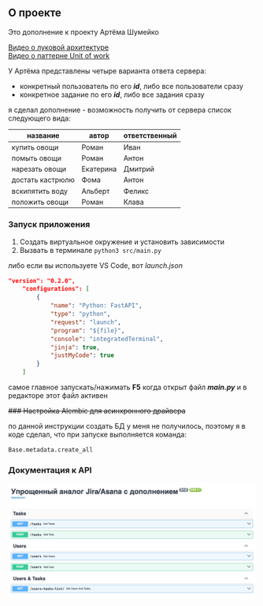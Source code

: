 ## О проекте
Это дополнение к проекту Артёма Шумейко

[Видео о луковой архитектуре](https://www.youtube.com/watch?v=8Im74b55vFc)  
[Видео о паттерне Unit of work](https://www.youtube.com/watch?v=TaYg23VkCRI)

У Артёма представлены четыре варианта ответа сервера: 
- конкретный пользователь по его ***id***, либо все пользователи сразу
- конкретное задание по его ***id***, либо все задания сразу

я сделал дополнение -  возможность получить от сервера список следующего вида:

| название        | автор      | ответственный  |
| -----------     | ---------- | ----------     |
| купить овощи    | Роман      |  Иван          |
| помыть овощи    | Роман      |  Антон         |
| нарезать овощи  | Екатерина  |  Дмитрий       |
| достать кастрюлю| Фома       |  Антон         |
| вскипятить воду | Альберт    |  Феликс        |
| положить овощи  | Роман      |  Клава         |




### Запуск приложения
1. Создать виртуальное окружение и установить зависимости
2. Вызвать в терминале `python3 src/main.py`

либо если вы используете VS Code, вот *launch.json*

``` json
"version": "0.2.0",
    "configurations": [
        {
            "name": "Python: FastAPI",
            "type": "python",
            "request": "launch",
            "program": "${file}",
            "console": "integratedTerminal",
            "jinja": true,
            "justMyCode": true
        }
    ]
```

самое главное запускать/нажимать  **F5** когда открыт файл ***main.py*** и в редакторе
этот файл активен

~~### Настройка Alembic для асинхронного драйвера~~

по данной инструкции создать БД у меня не получилось, поэтому я в коде сделал,
что при запуске выполняется команда:

```python
Base.metadata.create_all
```


### Документация к API
![Alt text](docs/github/openapi.png)

